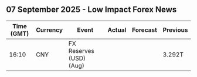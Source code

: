 ## 07 September 2025 - Low Impact Forex News

| Time (GMT) | Currency | Event | Actual | Forecast | Previous |
|------|----------|-------|--------|----------|----------|
| 16:10 | CNY | FX Reserves (USD) (Aug) |  |  | 3.292T |
